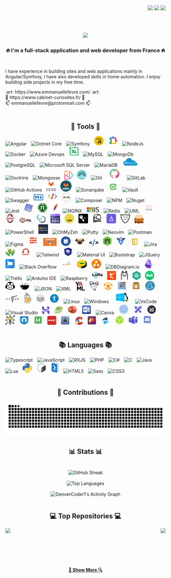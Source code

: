 <div align="right">
  <img src="https://visitor-badge.laobi.icu/badge?page_id=EmmanuelLefevre.EmmanuelLefevre" />
  <img src="https://img.shields.io/github/last-commit/EmmanuelLefevre/EmmanuelLefevre" />
  <img src="https://github.com/EmmanuelLefevre/EmmanuelLefevre/workflows/workflows/badge.svg" />
</div>

<br>

<h1 align="center">
  <img src="https://readme-typing-svg.herokuapp.com?font=Seaweed+Script&size=48&duration=4000&pause=1000&color=81007F&center=true&vCenter=true&width=550&height=70&lines=Hello+There&nbsp;!+👋;+I'm+Emmanuel+Lefevre&nbsp;!;" />
</h1>

<h3 align="center">🔥 I'm a full-stack application and web developer from France 🔥</h3>

<br/>

I have experience in building sites and web applications mainly in Angular/Symfony, I have also developed skills in home automation. I enjoy building side projects in my free time.

<div align="left">
  :art: https://www.emmanuellefevre.com/ :art:
  <br>
  🤖 https://www.cabinet-curiosites.fr/ 🤖
  <br>
  📫 emmanuellefevre@protonmail.com 📫
</div>

<br>

<div align="center">
  <h2>🧰  Tools  🧰</h2>
</div>
<div>
  <img alt="Angular" title="Angular" width="34px" style="padding-right:10px;" src="https://cdn.jsdelivr.net/gh/devicons/devicon@latest/icons/angular/angular-original.svg" />
  <img alt="Dotnet Core" title="Dotnet Core" width="30px" style="padding-right:10px;" src="https://cdn.jsdelivr.net/gh/devicons/devicon@latest/icons/dotnetcore/dotnetcore-original.svg" />
  <img alt="Symfony" title="Symfony" width="30px" style="padding-right:10px;" src="https://cdn.jsdelivr.net/gh/devicons/devicon@latest/icons/symfony/symfony-original.svg" />
  <img alt="Express" title="Express" width="30px" style="padding-right:10px;" src="https://raw.githubusercontent.com/EmmanuelLefevre/GitHubProfileIcons/main/express.png" />
  <img alt="Chrome Extension" title="Chrome Extension" width="30px" style="padding-right:10px;" src="https://raw.githubusercontent.com/EmmanuelLefevre/GitHubProfileIcons/main/chrome_extension.png" />
  <img alt="NodeJs" title="NodeJs" width="30px" style="padding-right:10px;" src="https://cdn.jsdelivr.net/gh/devicons/devicon@latest/icons/nodejs/nodejs-original-wordmark.svg" />
  <img alt="Docker" title="Docker" width="30px" style="padding-right:10px;" src="https://cdn.jsdelivr.net/gh/devicons/devicon@latest/icons/docker/docker-original.svg" />
  <img alt="Azure Devops" title="Azure Devops" width="30px" style="padding-right:10px;" src="https://cdn.jsdelivr.net/gh/devicons/devicon@latest/icons/azuredevops/azuredevops-original.svg" />
  <img alt="XebiaLabs" title="XebiaLabs" width="30px" style="padding-right:10px;" src="https://raw.githubusercontent.com/EmmanuelLefevre/GitHubProfileIcons/main/xebialabs.png" />
  <img alt="MySQL" title="MySQL" width="30px" style="padding-right:10px;" src="https://cdn.jsdelivr.net/gh/devicons/devicon@latest/icons/mysql/mysql-original.svg" />
  <img alt="MongoDb" title="MongoDb" width="30px" style="padding-right:10px;" src="https://cdn.jsdelivr.net/gh/devicons/devicon@latest/icons/mongodb/mongodb-original.svg" />
  <img alt="PostgreSQL" title="PostgreSQL" width="30px" style="padding-right:10px;" src="https://cdn.jsdelivr.net/gh/devicons/devicon@latest/icons/postgresql/postgresql-original.svg" />
  <img alt="Microsoft SQL Server" title="Microsoft SQL Server" width="30px" style="padding-right:10px;" src="https://cdn.jsdelivr.net/gh/devicons/devicon@latest/icons/microsoftsqlserver/microsoftsqlserver-original.svg" />
  <img alt="MariaDB" title="MariaDB" width="30px" style="padding-right:10px;" src="https://cdn.jsdelivr.net/gh/devicons/devicon@latest/icons/mariadb/mariadb-original.svg" />
  <img alt="API REST" title="API REST" width="54px" style="padding-right:10px;" src="https://raw.githubusercontent.com/EmmanuelLefevre/GitHubProfileIcons/main/rest.png" />
  <img alt="Doctrine" title="Doctrine" width="30px" style="padding-right:10px;" src="https://cdn.jsdelivr.net/gh/devicons/devicon@latest/icons/doctrine/doctrine-original.svg" />
  <img alt="Mongoose" title="Mongoose" width="30px" style="padding-right:10px;" src="https://cdn.jsdelivr.net/gh/devicons/devicon@latest/icons/mongoose/mongoose-original.svg" />
  <img alt="Dapper" title="Dapper" width="25px" style="padding-right:10px;" src="https://raw.githubusercontent.com/EmmanuelLefevre/GitHubProfileIcons/main/dapper.png" />
  <img alt="ApiPlatform" title="ApiPlatform" width="30px" style="padding-right:10px;" src="https://raw.githubusercontent.com/EmmanuelLefevre/GitHubProfileIcons/main/apiplatform.svg" />
  <img alt="Git" title="Git" width="30px" style="padding-right:10px;" src="https://cdn.jsdelivr.net/gh/devicons/devicon@latest/icons/git/git-original.svg" />
  <img alt="GitHub" title="GitHub" width="50px" style="padding-right:10px;" src="https://raw.githubusercontent.com/EmmanuelLefevre/GitHubProfileIcons/main/github.png" />
  <img alt="GitLab" title="GitLab" width="30px" style="padding-right:10px;" src="https://cdn.jsdelivr.net/gh/devicons/devicon@latest/icons/gitlab/gitlab-original.svg" />
  <img alt="GitHub Actions" title="GitHub Actions" width="30px" style="padding-right:10px;" src="https://cdn.jsdelivr.net/gh/devicons/devicon@latest/icons/githubactions/githubactions-original.svg" />
  <img alt="GitLab CICD" title="GitLab CICD" width="30px" style="padding-right:10px;" src="https://raw.githubusercontent.com/EmmanuelLefevre/GitHubProfileIcons/main/gitlabcicd.png" />
  <img alt="GitLab Runner" title="GitLab Runner" width="35px" style="padding-right:10px;" src="https://raw.githubusercontent.com/EmmanuelLefevre/GitHubProfileIcons/main/gitlabrunner.png" />
  <img alt="Sonarqube" title="Sonarqube" width="40px" style="padding-right:10px;" src="https://cdn.jsdelivr.net/gh/devicons/devicon@latest/icons/sonarqube/sonarqube-plain-wordmark.svg" />
  <img alt="Checkmarx" title="Checkmarx" width="30px" style="padding-right:10px;" src="https://raw.githubusercontent.com/EmmanuelLefevre/GitHubProfileIcons/main/checkmarx.svg" />
  <img alt="Vault" title="Vault" width="30px" style="padding-right:10px;" src="https://cdn.jsdelivr.net/gh/devicons/devicon@latest/icons/vault/vault-original.svg" />
  <img alt="Swagger" title="Swagger" width="30px" style="padding-right:10px;" src="https://cdn.jsdelivr.net/gh/devicons/devicon@latest/icons/swagger/swagger-original.svg" />
  <img alt="Markdown" title="Markdown" width="30px" style="padding-right:10px;" src="https://raw.githubusercontent.com/EmmanuelLefevre/GitHubProfileIcons/main/markdown.png" />
  <img alt="Compodoc" title="Compodoc" width="30px" style="padding-right:10px;" src="https://raw.githubusercontent.com/EmmanuelLefevre/GitHubProfileIcons/main/compodoc.svg" />
  <img alt="NVM" title="NVM" width="30px" style="padding-right:10px;" src="https://raw.githubusercontent.com/EmmanuelLefevre/GitHubProfileIcons/main/nvm.png" />
  <img alt="Composer" title="Composer" width="30px" style="padding-right:10px;" src="https://cdn.jsdelivr.net/gh/devicons/devicon@latest/icons/composer/composer-original.svg" />
  <img alt="NPM" title="NPM" width="30px" style="padding-right:10px;" src="https://cdn.jsdelivr.net/gh/devicons/devicon@latest/icons/npm/npm-original-wordmark.svg" />
  <img alt="Nuget" title="Nuget" width="30px" style="padding-right:10px;" src="https://cdn.jsdelivr.net/gh/devicons/devicon@latest/icons/nuget/nuget-original.svg" />
  <img alt="Jest" title="Jest" width="30px" style="padding-right:10px;" src="https://cdn.jsdelivr.net/gh/devicons/devicon@latest/icons/jest/jest-plain.svg" />
  <img alt="PHPUnit" title="PHPUnit" width="30px" style="padding-right:10px;" src="https://raw.githubusercontent.com/EmmanuelLefevre/GitHubProfileIcons/main/phpunit.svg"  />
  <img alt="NUnit" title="NUnit" width="30px" style="padding-right:10px;" src="https://raw.githubusercontent.com/EmmanuelLefevre/GitHubProfileIcons/main/nunit.png"  />
  <img alt="Apache" title="Apache" width="20px" style="padding-right:10px;" src="https://raw.githubusercontent.com/EmmanuelLefevre/GitHubProfileIcons/main/apache.png" />
  <img alt="NGINX" title="NGINX" width="30px" style="padding-right:10px;" src="https://cdn.jsdelivr.net/gh/devicons/devicon@latest/icons/nginx/nginx-original.svg" />
  <img alt="IIS" title="IIS" width="40px" style="padding-right:10px;" src="https://raw.githubusercontent.com/EmmanuelLefevre/GitHubProfileIcons/main/iis.png" />
  <img alt="Redis" title="Redis" width="30px" style="padding-right:10px;" src="https://cdn.jsdelivr.net/gh/devicons/devicon@latest/icons/redis/redis-original.svg" />
  <img alt="UML" title="UML" width="30px" style="padding-right:10px;" src="https://cdn.jsdelivr.net/gh/devicons/devicon@latest/icons/unifiedmodelinglanguage/unifiedmodelinglanguage-original.svg" />
  <img alt="Merise" title="Merise" width="30px" style="padding-right:10px;" src="https://raw.githubusercontent.com/EmmanuelLefevre/GitHubProfileIcons/main/merise.png" />
  <img alt="AMDEC" title="AMDEC" width="30px" style="padding-right:10px;" src="https://raw.githubusercontent.com/EmmanuelLefevre/GitHubProfileIcons/main/amdec.png" />
  <img alt="ITIL" title="ITIL" width="40px" style="padding-right:10px;" src="https://raw.githubusercontent.com/EmmanuelLefevre/GitHubProfileIcons/main/itil.png" />
  <img alt="SCRUM" title="SCRUM" width="30px" style="padding-right:10px;" src="https://raw.githubusercontent.com/EmmanuelLefevre/GitHubProfileIcons/main/scrum.svg" />
  <img alt="SSH" title="SSH" width="30px" style="padding-right:10px;" src="https://raw.githubusercontent.com/EmmanuelLefevre/GitHubProfileIcons/main/ssh.png" />
  <img alt="DotEnv" title="DotEnv" width="30px" style="padding-right:10px;" src="https://raw.githubusercontent.com/EmmanuelLefevre/GitHubProfileIcons/main/dotenv.png" />
  <img alt="JWT" title="JWT" width="30px" style="padding-right:10px;" src="https://raw.githubusercontent.com/EmmanuelLefevre/GitHubProfileIcons/main/jwt.png" />
  <img alt="Helmet" title="Helmet" width="30px" style="padding-right:10px;" src="https://raw.githubusercontent.com/EmmanuelLefevre/GitHubProfileIcons/main/helmet.png" />
  <img alt="Argon2" title="Argon2" width="30px" style="padding-right:10px;" src="https://raw.githubusercontent.com/EmmanuelLefevre/GitHubProfileIcons/main/argon2.png" />
  <img alt="Bcrypt" title="Bcrypt" width="30px" style="padding-right:10px;" src="https://raw.githubusercontent.com/EmmanuelLefevre/GitHubProfileIcons/main/bcrypt.png" />
  <img alt="Nelmio Core" title="Nelmio Core" width="30px" style="padding-right:10px;" src="https://raw.githubusercontent.com/EmmanuelLefevre/GitHubProfileIcons/main/nelmio.png" />
  <img alt="PowerShell" title="PowerShell" width="30px" style="padding-right:10px;" src="https://cdn.jsdelivr.net/gh/devicons/devicon@latest/icons/powershell/powershell-original.svg" />
  <img alt="Oh-My-Posh" title="Oh-My-Posh" width="30px" style="padding-right:10px;" src="https://raw.githubusercontent.com/EmmanuelLefevre/GitHubProfileIcons/main/ohmyposh.png" />
  <img alt="OhMyZsh" title="OhMyZsh" width="30px" style="padding-right:10px;" src="https://cdn.jsdelivr.net/gh/devicons/devicon@latest/icons/ohmyzsh/ohmyzsh-original.svg" />
  <img alt="Putty" title="Putty" width="30px" style="padding-right:10px;" src="https://cdn.jsdelivr.net/gh/devicons/devicon@latest/icons/putty/putty-original.svg" />
  <img alt="Neovim" title="Neovim" width="30px" style="padding-right:10px;" src="https://cdn.jsdelivr.net/gh/devicons/devicon@latest/icons/neovim/neovim-original.svg" />
  <img alt="Postman" title="Postman" width="30px" style="padding-right:10px;" src="https://cdn.jsdelivr.net/gh/devicons/devicon@latest/icons/postman/postman-original.svg" />
  <img alt="Figma" title="Figma" width="30px" style="padding-right:10px;" src="https://cdn.jsdelivr.net/gh/devicons/devicon@latest/icons/figma/figma-original.svg" />
  <img alt="MJML" title="MJML" width="35px" style="padding-right:10px;" src="https://raw.githubusercontent.com/EmmanuelLefevre/GitHubProfileIcons/main/mjml.png" />
  <img alt="Handlebars" title="Handlebars" width="42px" style="padding-right:10px;" src="https://raw.githubusercontent.com/EmmanuelLefevre/GitHubProfileIcons/main/handlebars.png" />
  <img alt="EJS" title="EJS" width="30px" style="padding-right:10px;" src="https://raw.githubusercontent.com/EmmanuelLefevre/GitHubProfileIcons/main/ejs.png" />
  <img alt="Pug" title="Pug" width="30px" style="padding-right:10px;" src="https://raw.githubusercontent.com/EmmanuelLefevre/GitHubProfileIcons/main/pug.svg" />
  <img alt="HTMX" title="HTMX" width="30px" style="padding-right:10px;" src="https://raw.githubusercontent.com/EmmanuelLefevre/GitHubProfileIcons/main/htmx.png" />
  <img alt="Nodemon" title="Nodemon" width="27px" style="padding-right:10px;" src="https://raw.githubusercontent.com/EmmanuelLefevre/GitHubProfileIcons/main/nodemon.svg" />
  <img alt="V8 Engine" title="V8 Engine" width="30px" style="padding-right:10px;" src="https://raw.githubusercontent.com/EmmanuelLefevre/GitHubProfileIcons/main/v8engine.png" />
  <img alt="ECMA Script 8" title="ECMA Script 8" width="30px" style="padding-right:10px;" src="https://raw.githubusercontent.com/EmmanuelLefevre/GitHubProfileIcons/main/es8.png" />
  <img alt="Jira" title="Jira" width="30px" style="padding-right:10px;" src="https://cdn.jsdelivr.net/gh/devicons/devicon@latest/icons/jira/jira-original.svg" />
  <img alt="Mantis" title="Mantis" width="30px" style="padding-right:10px;" src="https://raw.githubusercontent.com/EmmanuelLefevre/GitHubProfileIcons/main/mantis.png" />
  <img alt="Redmine" title="Redmine" width="40px" style="padding-right:10px;" src="https://raw.githubusercontent.com/EmmanuelLefevre/GitHubProfileIcons/main/redmine.png" />
  <img alt="Tailwind" title="Tailwind" width="30px" style="padding-right:10px;" src="https://cdn.jsdelivr.net/gh/devicons/devicon@latest/icons/tailwindcss/tailwindcss-original.svg" />
  <img alt="Angular Material" title="Angular Material" width="30px" style="padding-right:10px;" src="https://raw.githubusercontent.com/EmmanuelLefevre/GitHubProfileIcons/main/angular_material.png" />
  <img alt="Material UI" title="Material UI" width="30px" style="padding-right:10px;" src="https://cdn.jsdelivr.net/gh/devicons/devicon@latest/icons/materialui/materialui-original.svg" />
  <img alt="Bootstrap" title="Bootstrap" width="30px" style="padding-right:10px;" src="https://cdn.jsdelivr.net/gh/devicons/devicon@latest/icons/bootstrap/bootstrap-original-wordmark.svg" />
  <img alt="JQuery" title="JQuery" width="30px" style="padding-right:10px;" src="https://cdn.jsdelivr.net/gh/devicons/devicon@latest/icons/jquery/jquery-plain-wordmark.svg" />
  <img alt="Fontawesome" title="Fontawesome" width="30px" style="padding-right:10px;" src="https://raw.githubusercontent.com/EmmanuelLefevre/GitHubProfileIcons/main/fontawesome.png" />
  <img alt="Stack Overflow" title="Stack Overflow" width="30px" style="padding-right:10px;" src="https://cdn.jsdelivr.net/gh/devicons/devicon@latest/icons/stackoverflow/stackoverflow-original.svg" />
  <img alt="PHPMyAdmin" title="PHPMyAdmin" width="35px" style="padding-right:10px;" src="https://raw.githubusercontent.com/EmmanuelLefevre/GitHubProfileIcons/main/phpmyadmin.png" />
  <img alt="MongoDB Compass" title="MongoDB Compass" width="33px" style="padding-right:10px;" src="https://raw.githubusercontent.com/EmmanuelLefevre/GitHubProfileIcons/main/compass.png" />
  <img alt="Draw.io" title="Draw.io" width="30px" style="padding-right:10px;" src="https://raw.githubusercontent.com/EmmanuelLefevre/GitHubProfileIcons/main/drawio.png" />
  <img alt="DBDiagram.io" title="DBDiagram.io" width="30px" style="padding-right:10px;" src="https://raw.githubusercontent.com/EmmanuelLefevre/GitHubProfileIcons/main/dbdiagram.ico" />
  <img alt="Obsidian" title="Obsidian" width="30px" style="padding-right:10px;" src="https://raw.githubusercontent.com/EmmanuelLefevre/GitHubProfileIcons/main/obsidian.png" />
  <img alt="Trello" title="Trello" width="30px" style="padding-right:10px;" src="https://cdn.jsdelivr.net/gh/devicons/devicon@latest/icons/trello/trello-original.svg" />
  <img alt="Arduino IDE" title="Arduino IDE" width="30px" style="padding-right:10px;" src="https://cdn.jsdelivr.net/gh/devicons/devicon@latest/icons/arduino/arduino-original.svg" />
  <img alt="Raspberry" title="Raspberry" width="30px" style="padding-right:10px;" src="https://cdn.jsdelivr.net/gh/devicons/devicon@latest/icons/raspberrypi/raspberrypi-original.svg" />
  <img alt="Lora" title="Lora" width="33px" style="padding-right:10px;" src="https://raw.githubusercontent.com/EmmanuelLefevre/GitHubProfileIcons/main/lora.png" />
  <img alt="Tuya" title="Tuya" width="28px" style="padding-right:10px;" src="https://raw.githubusercontent.com/EmmanuelLefevre/GitHubProfileIcons/main/tuya.png" />
  <img alt="Ollama" title="Ollama" width="25px" style="padding-right:10px;" src="https://raw.githubusercontent.com/EmmanuelLefevre/GitHubProfileIcons/main/ollama.png" />
  <img alt="OpenAI" title="OpenAI" width="25px" style="padding-right:10px;" src="https://raw.githubusercontent.com/EmmanuelLefevre/GitHubProfileIcons/main/open_ai.png" />
  <img alt="Bolt" title="Bolt" width="29px" style="padding-right:10px;" src="https://raw.githubusercontent.com/EmmanuelLefevre/GitHubProfileIcons/main/bolt.png" />
  <img alt="GitHub Copilot" title="GitHub Copilot" width="30px" style="padding-right:10px;" src="https://raw.githubusercontent.com/EmmanuelLefevre/GitHubProfileIcons/main/github_copilot.png" />
  <img alt="Beautiful Soup" title="Beautiful Soup" width="34px" style="padding-right:10px;" src="https://raw.githubusercontent.com/EmmanuelLefevre/GitHubProfileIcons/main/beautiful_soup.png" />
  <img alt="JSON" title="JSON" width="30px" style="padding-right:10px;" src="https://cdn.jsdelivr.net/gh/devicons/devicon@latest/icons/json/json-original.svg" />
  <img alt="XML" title="XML" width="30px" style="padding-right:10px;" src="https://cdn.jsdelivr.net/gh/devicons/devicon@latest/icons/xml/xml-original.svg" />
  <img alt="YAML" title="YAML" width="30px" style="padding-right:10px;" src="https://raw.githubusercontent.com/EmmanuelLefevre/GitHubProfileIcons/main/yaml.png" />
  <img alt="Makefile" title="Makefile" width="30px" style="padding-right:10px;" src="https://raw.githubusercontent.com/EmmanuelLefevre/GitHubProfileIcons/main/makefile.png" />
  <img alt="Castor" title="Castor" width="30px" style="padding-right:10px;" src="https://raw.githubusercontent.com/EmmanuelLefevre/GitHubProfileIcons/main/castor.png" />
  <img alt="Chocolatey" title="Chocolatey" width="30px" style="padding-right:10px;" src="https://raw.githubusercontent.com/EmmanuelLefevre/GitHubProfileIcons/main/chocolatey.png" />
  <img alt="Winget" title="Winget" width="30px" style="padding-right:10px;" src="https://raw.githubusercontent.com/EmmanuelLefevre/GitHubProfileIcons/main/winget.png" />
  <img alt="Yarn" title="Yarn" width="30px" style="padding-right:10px;" src="https://raw.githubusercontent.com/EmmanuelLefevre/GitHubProfileIcons/main/yarn.png" />
  <img alt="Scoop" title="Scoop" width="45px" style="padding-right:10px;" src="https://raw.githubusercontent.com/EmmanuelLefevre/GitHubProfileIcons/main/scoop.png" />
  <img alt="Homebrew" title="Homebrew" width="22px" style="padding-right:10px;" src="https://raw.githubusercontent.com/EmmanuelLefevre/GitHubProfileIcons/main/homebrew.png" />
  <img alt="SEO" title="SEO" width="30px" style="padding-right:10px;" src="https://raw.githubusercontent.com/EmmanuelLefevre/GitHubProfileIcons/main/seo.png" />
  <img alt="Accessibility" title="Accessibility" width="30px" style="padding-right:10px;" src="https://raw.githubusercontent.com/EmmanuelLefevre/GitHubProfileIcons/main/accessibility.png" />
  <img alt="Linux" title="Linux" width="30px" style="padding-right:10px;" src="https://cdn.jsdelivr.net/gh/devicons/devicon@latest/icons/linux/linux-original.svg" />
  <img alt="Windows" title="Windows" width="30px" style="padding-right:10px;" src="https://cdn.jsdelivr.net/gh/devicons/devicon@latest/icons/windows11/windows11-original.svg" />
  <img alt="WSL2" title="WSL2" width="55px" style="padding-right:10px;" src="https://raw.githubusercontent.com/EmmanuelLefevre/GitHubProfileIcons/main/wsl2.png" />
  <img alt="VsCode" title="VsCode" width="30px" style="padding-right:10px;" src="https://cdn.jsdelivr.net/gh/devicons/devicon@latest/icons/vscode/vscode-original.svg" />
  <img alt="Visual Studio" title="Visual Studio" width="30px" style="padding-right:10px;" src="https://cdn.jsdelivr.net/gh/devicons/devicon@latest/icons/visualstudio/visualstudio-original.svg" />
  <img alt="Hostinger" title="Hostinger" width="22px" style="padding-right:10px;" src="https://raw.githubusercontent.com/EmmanuelLefevre/GitHubProfileIcons/main/hostinger.svg" />
  <img alt="PlanetHoster" title="PlanetHoster" width="30px" style="padding-right:10px;" src="https://raw.githubusercontent.com/EmmanuelLefevre/GitHubProfileIcons/main/planethoster.png" />
  <img alt="PowerPoint" title="PowerPoint" width="30px" style="padding-right:10px;" src="https://raw.githubusercontent.com/EmmanuelLefevre/GitHubProfileIcons/main/powerpoint.svg" />
  <img alt="Word" title="Word" width="30px" style="padding-right:10px;" src="https://raw.githubusercontent.com/EmmanuelLefevre/GitHubProfileIcons/main/word.svg" />
  <img alt="Canva" title="Canva" width="30px" style="padding-right:10px;" src="https://cdn.jsdelivr.net/gh/devicons/devicon@latest/icons/canva/canva-original.svg" />
  <img alt="Prezi" title="Prezi" width="32px" style="padding-right:10px;" src="https://raw.githubusercontent.com/EmmanuelLefevre/GitHubProfileIcons/main/prezi.png" />
  <img alt="Excalidraw" title="Excalidraw" width="30px" style="padding-right:10px;" src="https://raw.githubusercontent.com/EmmanuelLefevre/GitHubProfileIcons/main/excalidraw.png" />
  <img alt="Milanote" title="Milanote" width="30px" style="padding-right:10px;" src="https://raw.githubusercontent.com/EmmanuelLefevre/GitHubProfileIcons/main/milanote.png" />
  <img alt="Mindmaps" title="Mindmaps" width="30px" style="padding-right:10px;" src="https://raw.githubusercontent.com/EmmanuelLefevre/GitHubProfileIcons/main/mindmaps.png" />
  <img alt="Useforge Persona" title="Useforge Persona" width="30px" style="padding-right:10px;" src="https://raw.githubusercontent.com/EmmanuelLefevre/GitHubProfileIcons/main/useforge.png" />
  <img alt="Autohotkey" title="Autohotkey" width="30px" style="padding-right:10px;" src="https://raw.githubusercontent.com/EmmanuelLefevre/GitHubProfileIcons/main/autohotkey.png" />
  <img alt="LastPass" title="LastPass" width="28px" style="padding-right:10px;" src="https://raw.githubusercontent.com/EmmanuelLefevre/GitHubProfileIcons/main/lastpass.png" />
  <img alt="Keepass" title="Keepass" width="28px" style="padding-right:10px;" src="https://raw.githubusercontent.com/EmmanuelLefevre/GitHubProfileIcons/main/keepass.png" />
  <img alt="CCleaner" title="CCleaner" width="28px" style="padding-right:10px;" src="https://raw.githubusercontent.com/EmmanuelLefevre/GitHubProfileIcons/main/ccleaner.png" />
  <img alt="Flameshot" title="Flameshot" width="28px" style="padding-right:10px;" src="https://raw.githubusercontent.com/EmmanuelLefevre/GitHubProfileIcons/main/flameshot.png" />
  <img alt="Macrium Reflect" title="Macrium Reflect" width="30px" style="padding-right:10px;" src="https://raw.githubusercontent.com/EmmanuelLefevre/GitHubProfileIcons/main/macrium_reflect.png" />
  <img alt="Balena Etcher" title="Balena Etcher" width="30px" style="padding-right:10px;" src="https://raw.githubusercontent.com/EmmanuelLefevre/GitHubProfileIcons/main/balena_etcher.png" />
  <img alt="Teams" title="Teams" width="30px" style="padding-right:10px;" src="https://raw.githubusercontent.com/EmmanuelLefevre/GitHubProfileIcons/main/teams.png" />
  <img alt="Discord" title="Discord" width="30px" style="padding-right:10px;" src="https://raw.githubusercontent.com/EmmanuelLefevre/GitHubProfileIcons/main/discord.png" />
</div>

<br>

<div align="center">
  <h2>📚  Languages  📚</h2>
</div>
<div>
  <img alt="Typescript" title="Typescript" width="30px" style="padding-right:10px;" src="https://cdn.jsdelivr.net/gh/devicons/devicon@latest/icons/typescript/typescript-original.svg" />
  <img alt="JavaScript" title="JavaScript" width="30px" style="padding-right:10px;" src="https://cdn.jsdelivr.net/gh/devicons/devicon@latest/icons/javascript/javascript-original.svg" />
  <img alt="RXJS" title="RXJS" width="30px" style="padding-right:10px;" src="https://cdn.jsdelivr.net/gh/devicons/devicon@latest/icons/rxjs/rxjs-original.svg" />
  <img alt="PHP" title="PHP" width="30px" style="padding-right:10px;" src="https://cdn.jsdelivr.net/gh/devicons/devicon@latest/icons/php/php-original.svg" />
  <img alt="C#" title="C#" width="30px" style="padding-right:10px;" src="https://cdn.jsdelivr.net/gh/devicons/devicon@latest/icons/csharp/csharp-original.svg" />
  <img alt="C" title="C" width="30px" style="padding-right:10px;" src="https://cdn.jsdelivr.net/gh/devicons/devicon@latest/icons/c/c-original.svg" />
  <img alt="Java" title="Java" width="30px" style="padding-right:10px;" src="https://cdn.jsdelivr.net/gh/devicons/devicon@latest/icons/java/java-original.svg" />
  <img alt="Lua" title="Lua" width="30px" style="padding-right:10px;" src="https://cdn.jsdelivr.net/gh/devicons/devicon@latest/icons/lua/lua-original.svg" />
  <img alt="Python" title="Python" width="30px" style="padding-right:10px;" src="https://raw.githubusercontent.com/EmmanuelLefevre/GitHubProfileIcons/main/python.png" />
  <img alt="Bash Script" title="Bash Script" width="32px" style="padding-right:10px;" src="https://raw.githubusercontent.com/EmmanuelLefevre/GitHubProfileIcons/main/bash_script.png" />
  <img alt="Powershell Script" title="Powershell Script" width="24px" style="padding-right:10px;" src="https://raw.githubusercontent.com/EmmanuelLefevre/GitHubProfileIcons/main/powershell_script.png" />
  <img alt="HTML5" title="HTML5" width="30px" style="padding-right:10px;" src="https://cdn.jsdelivr.net/gh/devicons/devicon@latest/icons/html5/html5-original.svg" />
  <img alt="Sass" title="Sass" width="30px" style="padding-right:10px;" src="https://cdn.jsdelivr.net/gh/devicons/devicon@latest/icons/sass/sass-original.svg" />
  <img alt="CSS3" title="CSS3" width="30px" style="padding-right:10px;" src="https://cdn.jsdelivr.net/gh/devicons/devicon@latest/icons/css3/css3-original.svg" />
</div>

<br>

<div align="center">
  <h2>🎯  Contributions  🎯</h2>
  <img alt="snake eating my contributions" src="https://raw.githubusercontent.com/EmmanuelLefevre/EmmanuelLefevre/output/github-contribution-grid-snake.svg" />
</div>

<div align="center">
  <h2>📊  Stats  📊</h2>
</div>

<br>

<div align="center">
  <img align="center" src="https://github-readme-streak-stats-eight.vercel.app/?user=EmmanuelLefevre&border_radius=15&date_format=j%20M%5B%20Y%5D&card_width=1000&sideLabels=FE06A1&border=81007F" alt="GitHub Streak" />
</div>

<br>

<div align="center">
  <img src="https://github-readme-stats.vercel.app/api/top-langs/?username=emmanuellefevre&langs_count=12&layout=compact&theme=default&border_radius=15&border_color=81007F&size_weight=0.5&count_weight=0.5&exclude_repo=github-readme-stats&custom_title=Top%20%Languages&title_color=81007F" alt="Top Languages" />
</div>

<br>

<div align="center">
  <img alt="DenverCoder1's Activity Graph" src="https://github-readme-activity-graph.vercel.app/graph/?username=EmmanuelLefevre&bg_color=FFFFFF&color=81007F&title_color=81007F&line=81007F&point=fe06a1&custom_title=Contribution%20Graph&radius=15&days=30&grid=true&hide_border=true&area_color=81007F&area=true" /></a>
</div>

<br>

<div align="center">
  <h2>💻 Top Repositories 💻</h2>
</div>

<div width="100%" align="center">
  <a align="left" href="https://github.com/EmmanuelLefevre/EasyGarden" title="EasyGarden">
    <img align="left" height="115" src="https://github-readme-stats.vercel.app/api/pin/?username=EmmanuelLefevre&repo=EasyGarden&theme=default&bg_color=FFFFFF&text_color=696969&title_color=81007F&show_icons=true&icon_color=fe06a1&border_color=81007F&border_radius=15" />
  </a>
  <a align="right" href="https://github.com/EmmanuelLefevre/LeCabinetDeCuriosites" title="LeCabinetDeCuriosites">
    <img align="right" height="115" src="https://github-readme-stats.vercel.app/api/pin/?username=EmmanuelLefevre&repo=LeCabinetDeCuriosites&theme=default&bg_color=FFFFFF&text_color=696969&title_color=81007F&show_icons=true&icon_color=fe06a1&border_color=81007F&border_radius=15" />
  </a>
</div>

<br/><br/><br/><br/><br/><br/>

<h4 align="center">
  <a href="https://github.com/EmmanuelLefevre?tab=repositories" title="Show Repositories">🔎 Show More 🔍</a>
</h4>